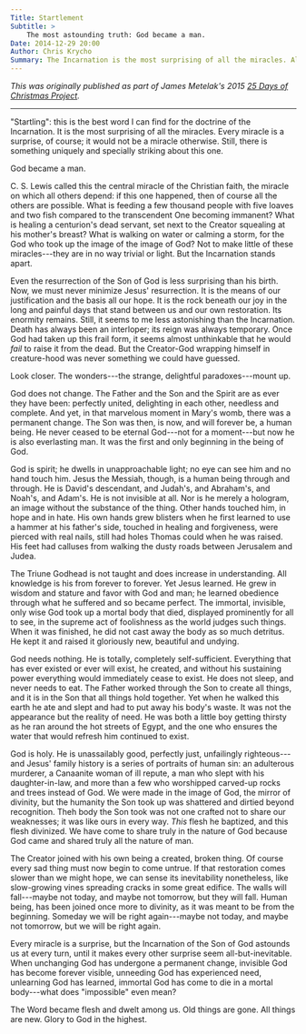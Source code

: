 ```yaml
---
Title: Startlement
Subtitle: >
    The most astounding truth: God became a man.
Date: 2014-12-29 20:00
Author: Chris Krycho
Summary: The Incarnation is the most surprising of all the miracles. All miracles are a surprise, but this one startles more than any other.
---
```


<i class="editorial">This was originally published as part of James Metelak's
2015 [25 Days of Christmas Project](http://headpiecestraw.blogspot.com/).</i>

---

"Startling": this is the best word I can find for the doctrine of the
Incarnation. It is the most surprising of all the miracles. Every miracle is a
surprise, of course; it would not be a miracle otherwise. Still, there is
something uniquely and specially striking about this one.

God became a man.

C. S. Lewis called this the central miracle of the Christian faith, the miracle
on which all others depend: if this one happened, then of course all the others
are possible. What is feeding a few thousand people with five loaves and two
fish compared to the transcendent One becoming immanent? What is healing a
centurion's dead servant, set next to the Creator squealing at his mother's
breast? What is walking on water or calming a storm, for the God who took up the
image of the image of God? Not to make little of these miracles---they are in no
way trivial or light. But the Incarnation stands apart.

Even the resurrection of the Son of God is less surprising than his birth. Now,
we must never minimize Jesus' resurrection. It is the means of our justification
and the basis all our hope. It is the rock beneath our joy in the long and
painful days that stand between us and our own restoration. Its enormity
remains. Still, it seems to me less astonishing than the Incarnation. Death has
always been an interloper; its reign was always temporary. Once God had taken up
this frail form, it seems almost unthinkable that he would *fail* to raise it
from the dead. But the Creator-God wrapping himself in creature-hood was never
something we could have guessed.

Look closer. The wonders---the strange, delightful paradoxes---mount up.

God does not change. The Father and the Son and the Spirit are as ever they have
been: perfectly united, delighting in each other, needless and complete. And
yet, in that marvelous moment in Mary's womb, there was a permanent change. The
Son was then, is now, and will forever be, a human being. He never ceased to be
eternal God---not for a moment---but now he is also everlasting man. It was the
first and only beginning in the being of God.

God is spirit; he dwells in unapproachable light; no eye can see him and no hand
touch him. Jesus the Messiah, though, is a human being through and through. He
is David's descendant, and Judah's, and Abraham's, and Noah's, and Adam's. He is
not invisible at all. Nor is he merely a hologram, an image without the
substance of the thing. Other hands touched him, in hope and in hate. His own
hands grew blisters when he first learned to use a hammer at his father's side,
touched in healing and forgiveness, were pierced with real nails, still had
holes Thomas could when he was raised. His feet had calluses from walking the
dusty roads between Jerusalem and Judea.

The Triune Godhead is not taught and does increase in understanding. All
knowledge is his from forever to forever. Yet Jesus learned. He grew in wisdom
and stature and favor with God and man; he learned obedience through what he
suffered and so became perfect. The immortal, invisible, only wise God took up a
mortal body that died, displayed prominently for all to see, in the supreme act
of foolishness as the world judges such things. When it was finished, he did not
cast away the body as so much detritus. He kept it and raised it gloriously new,
beautiful and undying.

God needs nothing. He is totally, completely self-sufficient. Everything that
has ever existed or ever will exist, he created, and without his sustaining
power everything would immediately cease to exist. He does not sleep, and never
needs to eat. The Father worked through the Son to create all things, and it is
in the Son that all things hold together. Yet when he walked this earth he ate
and slept and had to put away his body's waste. It was not the appearance but
the reality of need. He was both a little boy getting thirsty as he ran around
the hot streets of Egypt, and the one who ensures the water that would refresh
him continued to exist.

God is holy. He is unassailably good, perfectly just, unfailingly
righteous---and Jesus' family history is a series of portraits of human sin: an
adulterous murderer, a Canaanite woman of ill repute, a man who slept with his
daughter-in-law, and more than a few who worshipped carved-up rocks and trees
instead of God. We were made in the image of God, the mirror of divinity, but
the humanity the Son took up was shattered and dirtied beyond recognition. Theh
body the Son took was not one crafted not to share our weaknesses; it was like
ours in every way. *This* flesh he baptized, and this flesh divinized. We have
come to share truly in the nature of God because God came and shared truly all
the nature of man.

The Creator joined with his own being a created, broken thing. Of course every
sad thing must now begin to come untrue. If that restoration comes slower than
we might hope, we can sense its inevitability nonetheless, like slow-growing
vines spreading cracks in some great edifice. The walls will fall---maybe not
today, and maybe not tomorrow, but they will fall. Human being, has been joined
once more to divinity, as it was meant to be from the beginning. Someday we will
be right again---maybe not today, and maybe not tomorrow, but we will be right
again.

Every miracle is a surprise, but the Incarnation of the Son of God astounds us
at every turn, until it makes every other surprise seem all-but-inevitable. When
unchanging God has undergone a permanent change, invisible God has become
forever visible, unneeding God has experienced need, unlearning God has learned,
immortal God has come to die in a mortal body---what does "impossible" even
mean?

The Word became flesh and dwelt among us. Old things are gone. All things are
new. Glory to God in the highest.
